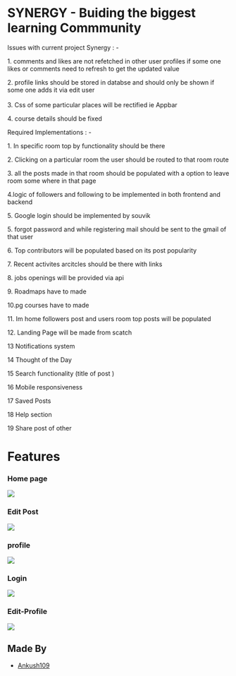 # SYNERGY - Buiding the biggest learning Commmunity 

<p>Issues with current project Synergy : -&nbsp;</p>

<p>1. comments and likes are not refetched in other user profiles if some one likes or comments need to refresh to get the updated value&nbsp;</p>

<p>2. profile links should be stored in databse and should only be shown if some one adds it via edit user&nbsp;<br />
&nbsp;<br />
3. Css of some particular places will be rectified ie Appbar&nbsp;</p>

<p>4. course details should be fixed&nbsp;</p>

<p>Required Implementations : -&nbsp;</p>

<p>1. In specific room top by functionality should be there</p>

<p>2. Clicking on a particular room the user should be routed to that room route</p>

<p>3. all the posts made in that room should be populated with a option to leave room some where in that page&nbsp;</p>

<p>4.logic of followers and following to be implemented in both frontend and backend</p>

<p>5. Google login should be implemented by souvik</p>

<p>5. forgot password and while registering mail should be sent to the gmail of that user</p>

<p>6. Top contributors will be populated based on its post popularity&nbsp;</p>

<p>7. Recent activites arcitcles should be there with links</p>

<p>8. jobs openings will be provided via api&nbsp;</p>

<p>9. Roadmaps have to made</p>

<p>10.pg courses have to made</p>

<p>11. Im home followers post and users room top posts will be populated</p>

<p>12. Landing Page will be made from scatch</p>

<p>13  Notifications system </p>

<p>14  Thought of the Day </p>

<p>15  Search functionality (title of post )  </p>

<p>16  Mobile responsiveness   </p>

<p>17  Saved Posts   </p>

<p>18 Help section  </p>

<p>19 Share post of other  </p>


# Features

### Home page

![](https://raw.githubusercontent.com/Ankush109/Synergy/Ankush/frontend/public/home.png?token=GHSAT0AAAAAAB6U4VYF7BZH2AMAZTP73XIYZCA6YNQ)

### Edit Post

![](https://raw.githubusercontent.com/Ankush109/Synergy/Ankush/frontend/public/edtuser.png?token=GHSAT0AAAAAAB6U4VYFVY5ZNTJMGULOUTK6ZCA62EA)

### profile 

![](https://raw.githubusercontent.com/Ankush109/Synergy/Ankush/frontend/public/profile.png?token=GHSAT0AAAAAAB6U4VYEUWCJCUMOOQRLJWFCZCA6ZQA)

### Login 

![](https://raw.githubusercontent.com/Ankush109/Synergy/Ankush/frontend/public/login.png?token=GHSAT0AAAAAAB6U4VYFQGZKIEPHGYVKJOWGZCA65IQ)


### Edit-Profile 

![](https://raw.githubusercontent.com/Ankush109/Synergy/Ankush/frontend/public/edit-user.png?token=GHSAT0AAAAAAB6U4VYELR2MCC3YNLN7DH7AZCA66AA)



## Made By

- [Ankush109](https://github.com/Ankush109)
